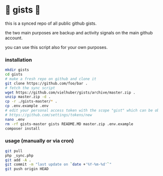 # 📝 gists 📝

this is a synced repo of all public github gists.

the two main purposes are backup and activity signals on the main github account.

you can use this script also for your own purposes.

### installation

```bash
mkdir gists
cd gists
# make a fresh repo on github and clone it
git clone https://github.com/foo/bar .
# fetch the sync script
wget https://github.com/vielhuber/gists/archive/master.zip .
unzip master.zip -d .
cp -r ./gists-master/* .
cp .env.example .env
# edit your personal access token with the scope "gist" which can be obtained here:
# https://github.com/settings/tokens/new
nano .env
rm -rf gists-master gists README.MD master.zip .env.example
composer install
```

### usage (manually or via cron)

```bash
git pull
php _sync.php
git add -A .
git commit -m "last update on `date +'%Y-%m-%d'`"
git push origin HEAD
```
